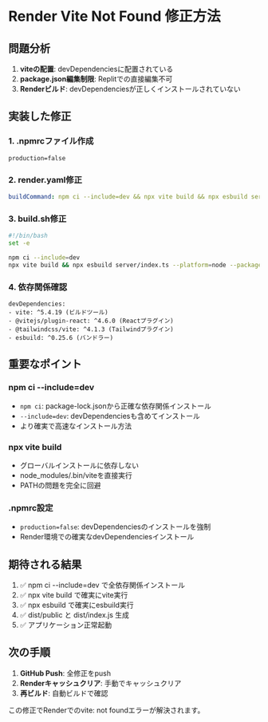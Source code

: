 # Render Vite Not Found 修正方法

## 問題分析
1. **viteの配置**: devDependenciesに配置されている
2. **package.json編集制限**: Replitでの直接編集不可
3. **Renderビルド**: devDependenciesが正しくインストールされていない

## 実装した修正

### 1. .npmrcファイル作成
```
production=false
```

### 2. render.yaml修正
```yaml
buildCommand: npm ci --include=dev && npx vite build && npx esbuild server/index.ts --platform=node --packages=external --bundle --format=esm --outdir=dist
```

### 3. build.sh修正
```bash
#!/bin/bash
set -e

npm ci --include=dev
npx vite build && npx esbuild server/index.ts --platform=node --packages=external --bundle --format=esm --outdir=dist
```

### 4. 依存関係確認
```
devDependencies:
- vite: ^5.4.19 (ビルドツール)
- @vitejs/plugin-react: ^4.6.0 (Reactプラグイン)
- @tailwindcss/vite: ^4.1.3 (Tailwindプラグイン)
- esbuild: ^0.25.6 (バンドラー)
```

## 重要なポイント

### npm ci --include=dev
- `npm ci`: package-lock.jsonから正確な依存関係インストール
- `--include=dev`: devDependenciesも含めてインストール
- より確実で高速なインストール方法

### npx vite build
- グローバルインストールに依存しない
- node_modules/.bin/viteを直接実行
- PATHの問題を完全に回避

### .npmrc設定
- `production=false`: devDependenciesのインストールを強制
- Render環境での確実なdevDependenciesインストール

## 期待される結果
1. ✅ npm ci --include=dev で全依存関係インストール
2. ✅ npx vite build で確実にvite実行
3. ✅ npx esbuild で確実にesbuild実行
4. ✅ dist/public と dist/index.js 生成
5. ✅ アプリケーション正常起動

## 次の手順
1. **GitHub Push**: 全修正をpush
2. **Renderキャッシュクリア**: 手動でキャッシュクリア
3. **再ビルド**: 自動ビルドで確認

この修正でRenderでのvite: not foundエラーが解決されます。